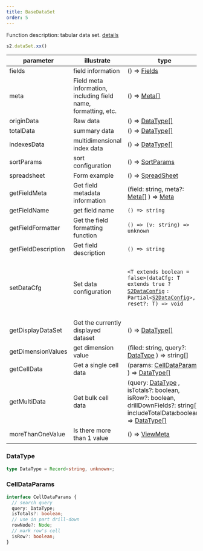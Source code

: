 ```yaml
---
title: BaseDataSet
order: 5
---
```

Function description: tabular data set. [details](https://github.com/antvis/S2/blob/master/packages/s2-core/src/data-set/pivot-data-set.ts)

```ts
s2.dataSet.xx()
```

| parameter           | illustrate                                                     | type                                                                                                                                                                                         | Version                                                              |
| ------------------- | -------------------------------------------------------------- |----------------------------------------------------------------------------------------------------------------------------------------------------------------------------------------------| -------------------------------------------------------------------- |
| fields              | field information                                              | () => [Fields](/docs/api/general/S2DataConfig#fields)                                                                                                                                        |                                                                      |
| meta                | Field meta information, including field name, formatting, etc. | () => [Meta\[\]](/docs/api/general/S2DataConfig#meta)                                                                                                                                        |                                                                      |
| originData          | Raw data                                                       | () => [DataType\[\]](#datatype)                                                                                                                                                              |                                                                      |
| totalData           | summary data                                                   | () => [DataType\[\]](#datatype)                                                                                                                                                              |                                                                      |
| indexesData         | multidimensional index data                                    | () => [DataType\[\]](#datatype)                                                                                                                                                              |                                                                      |
| sortParams          | sort configuration                                             | () => [SortParams](/docs/api/general/S2DataConfig#sortparams)                                                                                                                                |                                                                      |
| spreadsheet         | Form example                                                   | () => [SpreadSheet](/docs/api/basic-class/spreadsheet)                                                                                                                                       |                                                                      |
| getFieldMeta        | Get field metadata information                                 | (field: string, meta?: [Meta\[\]](/docs/api/general/S2DataConfig#meta) ) => [Meta](/docs/api/general/S2DataConfig#meta)                                                                      |                                                                      |
| getFieldName        | get field name                                                 | `() => string`                                                                                                                                                                               |                                                                      |
| getFieldFormatter   | Get the field formatting function                              | `() => (v: string) => unknown`                                                                                                                                                               |                                                                      |
| getFieldDescription | Get field description                                          | `() => string`                                                                                                                                                                               |                                                                      |
| setDataCfg          | Set data configuration                                         | `<T extends boolean = false>(dataCfg: T extends true ?` [`S2DataConfig`](/docs/api/general/S2DataConfig) `: Partial<`[`S2DataConfig`](/docs/api/general/S2DataConfig)`>, reset?: T) => void` | The `reset` parameter needs to be used in `@antv/s2-v1.34.0` version |
| getDisplayDataSet   | Get the currently displayed dataset                            | () => [DataType\[\]](#datatype)                                                                                                                                                              |                                                                      |
| getDimensionValues  | get dimension value                                            | (filed: string, query?: [DataType](#datatype) ) => string\[]                                                                                                                                 |                                                                      |
| getCellData         | Get a single cell data                                         | (params: [CellDataParams](#celldataparams) ) => [DataType\[\]](#datatype)                                                                                                                    |                                                                      |
| getMultiData        | Get bulk cell data                                             | (query: [DataType](#datatype) , isTotals?: boolean, isRow?: boolean, drillDownFields?: string\[], includeTotalData:boolean) => [DataType\[\]](#datatype)                                     |                                                                      |
| moreThanOneValue    | Is there more than 1 value                                     | () => [ViewMeta](#viewmeta)                                                                                                                                                                  |                                                                      |

### DataType

```ts
type DataType = Record<string, unknown>;
```

### CellDataParams

```ts
interface CellDataParams {
  // search query
  query: DataType;
  isTotals?: boolean;
  // use in part drill-down
  rowNode?: Node;
  // mark row's cell
  isRow?: boolean;
}
```
